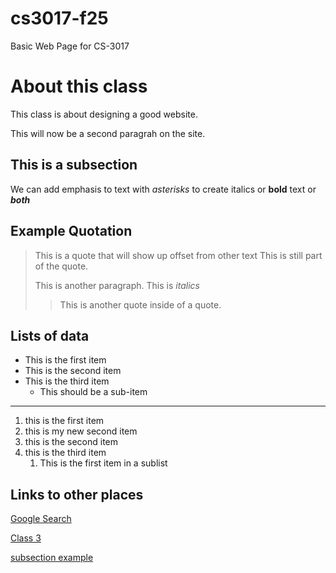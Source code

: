 # cs3017-f25
Basic Web Page for CS-3017

# About this class
This class is about designing a good website. 

This will now be a second paragrah on the site.

## This is a subsection
We can add emphasis to text with *asterisks* to create italics or **bold** text or ***both***

## Example Quotation
> This is a quote that will show up offset from other text
> This is still part of the quote.
>
> This is another paragraph. This is *italics*
>
>> This is another quote inside of a quote.

## Lists of data

+ This is the first item
+ This is the second item
+ This is the third item
  + This should be a sub-item

___

 1. this is the first item
 2. this is my new second item
 3. this is the second item
 4. this is the third item
    1. This is the first item in a sublist

## Links to other places
[Google Search](https://google.com)

[Class 3](https://hunteryoung17.github.io/cs3017-f25/class3)

[subsection example](#subsection-example)
